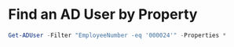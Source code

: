 # Find an AD User by Property
```powershell
Get-ADUser -Filter "EmployeeNumber -eq '000024'" -Properties *
```